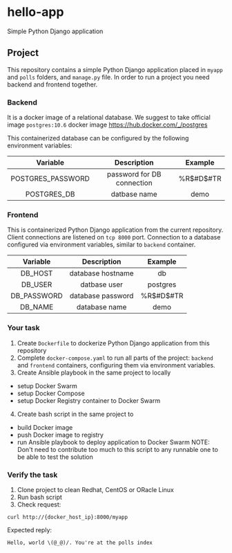 # hello-app

Simple Python Django application

## Project

This repository contains a simple Python Django application placed in `myapp` and `polls` folders, and `manage.py` file. In order to run a project you need backend and frontend together.

### Backend

It is a docker image of a relational database. We suggest to take official image `postgres:10.6` docker image https://hub.docker.com/_/postgres

This containerized database can be configured by the following environment variables:

| Variable             | Description                 | Example    |
|:-------------------: |:---------------------------:|:----------:|
| POSTGRES_PASSWORD    | password for DB connection  |%R$#D$#TR   |
| POSTGRES_DB          | datbase name                | demo       |


### Frontend

This is containerized Python Django application from the current repository. Client connections are listened on `tcp 8000` port. Connection to a database configured via environment variables, similar to `backend` container.

| Variable         | Description              | Example  |
|:----------------:|:------------------------:|:--------:|
| DB_HOST          | database hostname        | db       |
| DB_USER          | datbase user             | postgres |
| DB_PASSWORD      | database password        | %R$#D$#TR|
| DB_NAME          | database name            | demo     |


### Your task

1. Create `Dockerfile` to dockerize Python Django application from this repository
2. Complete `docker-compose.yaml` to run all parts of the project: `backend` and `frontend` containers, configuring them via environment variables.
3. Create Ansible playbook in the same project to locally
- setup Docker Swarm
- setup Docker Compose
- setup Docker Registry container to Docker Swarm
4. Create bash script in the same project to
- build Docker image
- push Docker image to registry
- run Ansible playbook to deploy application to Docker Swarm
NOTE: Don't need to contribute too much to this script to any runnable one to be able to test the solution

### Verify the task

1. Clone project to clean Redhat, CentOS or ORacle Linux
2. Run bash script
3. Check request:
```
curl http://{docker_host_ip}:8000/myapp
```

Expected reply:
```
Hello, world \(@_@)/. You're at the polls index
```